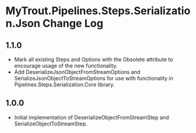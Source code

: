 # MyTrout.Pipelines.Steps.Serialization.Json Change Log

## 1.1.0
- Mark all existing Steps and Options with the Obsolete attribute to encourage usage of the new functionality.
- Add DeserializeJsonObjectFromStreamOptions and SerializeJsonObjectToStreamOptions for use with functionality in Pipelines.Steps.Serialization.Core library.

## 1.0.0
- Initial implementation of DeserializeObjectFromStreamStep and SerializeObjectToStreamStep.
